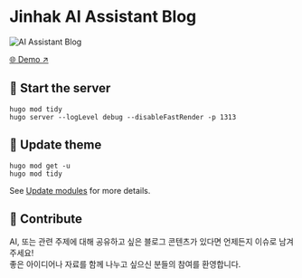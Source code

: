 # Jinhak AI Assistant Blog

![AI Assistant Blog](https://img.shields.io/badge/Hugo-Hextra-blue?style=for-the-badge&logo=hugo)

[🌐 Demo ↗](https://watchstep.github.io/ai-assistant-blog/)

## 🚀 Start the server

```
hugo mod tidy
hugo server --logLevel debug --disableFastRender -p 1313
```

## 🔧 Update theme

```shell
hugo mod get -u
hugo mod tidy
```

See [Update modules](https://gohugo.io/hugo-modules/use-modules/#update-modules) for more 
details.

## 🤝 Contribute

AI, 또는 관련 주제에 대해 공유하고 싶은 블로그 콘텐츠가 있다면 언제든지 이슈로 남겨주세요!  
좋은 아이디어나 자료를 함께 나누고 싶으신 분들의 참여를 환영합니다.
